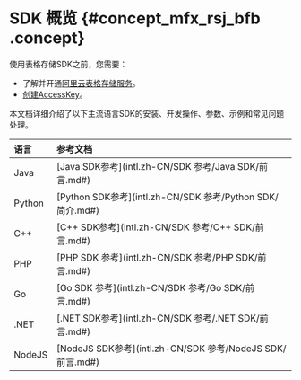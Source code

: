 # SDK 概览 {#concept_mfx_rsj_bfb .concept}

使用表格存储SDK之前，您需要：

-   了解并开通[阿里云表格存储服务](https://www.alibabacloud.com/product/table-store)。
-   [创建AccessKey](https://www.alibabacloud.com/help/doc-detail/53045.htm)。

本文档详细介绍了以下主流语言SDK的安装、开发操作、参数、示例和常见问题处理。

|语言|参考文档|
|:-|:---|
|Java|[Java SDK参考](intl.zh-CN/SDK 参考/Java SDK/前言.md#)|
|Python|[Python SDK参考](intl.zh-CN/SDK 参考/Python SDK/简介.md#)|
|C++|[C++ SDK参考](intl.zh-CN/SDK 参考/C++ SDK/前言.md#)|
|PHP|[PHP SDK 参考](intl.zh-CN/SDK 参考/PHP SDK/前言.md#)|
|Go|[Go SDK 参考](intl.zh-CN/SDK 参考/Go SDK/前言.md#)|
|.NET|[.NET SDK参考](intl.zh-CN/SDK 参考/.NET SDK/前言.md#)|
|NodeJS|[NodeJS SDK参考](intl.zh-CN/SDK 参考/NodeJS SDK/前言.md#)|

